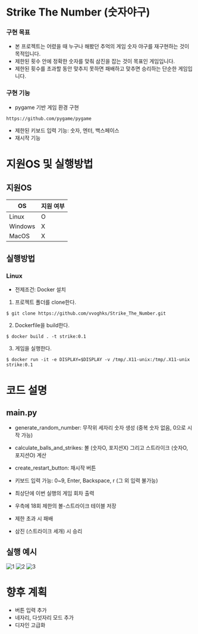 # Strike The Number (숫자야구)

### 구현 목표

* 본 프로젝트는 어렸을 때 누구나 해봤던 추억의 게임 숫자 야구를 재구현하는 것이 목적입니다.
* 제한된 횟수 안에 정확한 숫자를 맞춰 삼진을 잡는 것이 목표인 게임입니다.
* 제한된 횟수를 초과할 동안 맞추지 못하면 패배하고 맞추면 승리하는 단순한 게임입니다.

### 구현 기능

* pygame 기반 게임 환경 구현
```
https://github.com/pygame/pygame
```
* 제한된 키보드 입력 기능: 숫자, 엔터, 백스페이스
* 재시작 기능

# 지원OS 및 실행방법

## 지원OS

|OS|지원 여부|
|-----|-----|
|Linux|O|
|Windows|X|
|MacOS|X|

## 실행방법

### Linux

* 전제조건: Docker 설치
1. 프로젝트 폴더를 clone한다.
```
$ git clone https://github.com/vvoghks/Strike_The_Number.git
```
2. Dockerfile을 build한다.
```
$ docker build . -t strike:0.1
```
3. 게임을 실행한다.
```
$ docker run -it -e DISPLAY=$DISPLAY -v /tmp/.X11-unix:/tmp/.X11-unix strike:0.1
```

# 코드 설명

## main.py

* generate_random_number: 무작위 세자리 숫자 생성 (중복 숫자 없음, 0으로 시작 가능)
* calculate_balls_and_strikes: 볼 (숫자O, 포지션X) 그리고 스트라이크 (숫자O, 포지션O) 계산
* create_restart_button: 재시작 버튼

* 키보드 입력 가능: 0~9, Enter, Backspace, r (그 외 입력 불가능)

* 최상단에 이번 실행의 게임 회차 출력
* 우측에 18회 제한의 볼-스트라이크 테이블 저장

* 제한 초과 시 패배
* 삼진 (스트라이크 세개) 시 승리

## 실행 예시

![1](https://github.com/vvoghks/Strike_The_Number/assets/81789939/543c3a37-6ac5-4089-a530-09573d69af0b)
![2](https://github.com/vvoghks/Strike_The_Number/assets/81789939/987ddc37-52e0-484d-aa2c-18676f4603e0)
![3](https://github.com/vvoghks/Strike_The_Number/assets/81789939/d6e3bad5-5254-424d-9eb6-6b9e3e934066)

# 향후 계획

* 버튼 입력 추가
* 네자리, 다섯자리 모드 추가
* 디자인 고급화